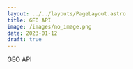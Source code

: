 ```yaml
---
layout: ../../layouts/PageLayout.astro
title: GEO API
image: /images/no_image.png
date: 2023-01-12
draft: true
---
```

GEO API
